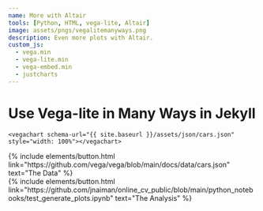 ```yaml
---
name: More with Altair
tools: [Python, HTML, vega-lite, Altair]
image: assets/pngs/vegalitemanyways.png
description: Even more plots with Altair.
custom_js:
  - vega.min
  - vega-lite.min
  - vega-embed.min
  - justcharts
---
```



# Use Vega-lite in Many Ways in Jekyll


```
<vegachart schema-url="{{ site.baseurl }}/assets/json/cars.json" style="width: 100%"></vegachart>
```




<!-- these are written in a combo of html and liquid --> 

<div class="left">
{% include elements/button.html link="https://github.com/vega/vega/blob/main/docs/data/cars.json" text="The Data" %}
</div>


<div class="right">
{% include elements/button.html link="https://github.com/jnaiman/online_cv_public/blob/main/python_notebooks/test_generate_plots.ipynb" text="The Analysis" %}
</div>

